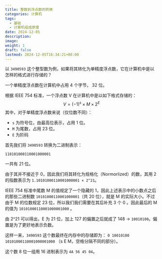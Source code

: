 ```yaml
---
title: 整数到浮点数的转换
categories: 计算机
tags:
  - 基础
  - 计算机组成原理
date: 2024-12-05
description: 
image: 
weight: 1
draft: false
lastmod: 2024-12-05T16:34:21+08:00
---
```

以 `3490593` 这个整型数为例，如果将其转化为单精度浮点数，它在计算机中是以怎样的格式进行存储的？

一个单精度浮点数在计算机中占用 4 个字节， 32 位。

根据 IEEE 754 标准，一个浮点数 V 在计算机中是以如下格式存储的：
$$V=(-1)^{s}\times M\times2^{E}$$
其中，对于单精度浮点数来说（仅位数不同）：
- `s` 为符号位，由最高位表示，占用 1 位。
- `M` 为尾数，占用 23 位。
- `E` 为阶码


首先我们将 `3490593` 转换为二进制表示：
```
110101000110001000001
```

一共有 21 位。

由于其并不接近于 0，因此我们将其转化为规格化（Normorlized）的数，其用 2 的指数表示为 `1.10101000110001000001 × 2^21`。

IEEE 754 标准中尾数 M 的值规定了一个隐藏的 1，因此上述表示中的小数点之后的那些二进制数 `10101000110001000001`（共 20 位），就是 M 的实际大小。不过由于 M 的位数规定 23 位，所以我们我们需要在其后补充 3 个 0 。因此最后的 M 的值为 `10101000110001000001000` 。

由 2^21 可以得出，E 为 21 位，加上 127 的偏置之后就成了 148 → `10010100`。偏置是为了更好地表示负数。

这样一来，`3490593` 这个数最终在内存中的存储即为：
`0 10010100 10101000110001000001000` （s E M，空格分隔不同的部分）。

这个数 8 位一组用 16 进制表示为 `4A 56 45 04`。
